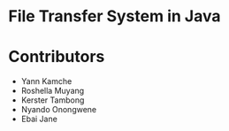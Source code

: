 # File Transfer System in Java
# Contributors
- Yann Kamche
- Roshella Muyang
- Kerster Tambong
- Nyando Onongwene
- Ebai Jane

